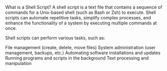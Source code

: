 What is a Shell Script?
A shell script is a text file that contains a sequence of commands for a Unix-based shell (such as Bash or Zsh) to execute. Shell scripts can automate repetitive tasks, simplify complex processes, and enhance the functionality of a system by executing multiple commands at once.

Shell scripts can perform various tasks, such as:

File management (create, delete, move files)
System administration (user management, backups, etc.)
Automating software installations and updates
Running programs and scripts in the background
Text processing and manipulation
